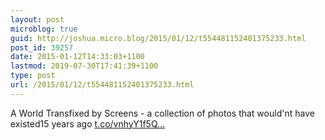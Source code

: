 ```yaml
---
layout: post
microblog: true
guid: http://joshua.micro.blog/2015/01/12/t554481152401375233.html
post_id: 39257
date: 2015-01-12T14:33:03+1100
lastmod: 2019-07-30T17:41:39+1100
type: post
url: /2015/01/12/t554481152401375233.html
---
```

A World Transfixed by Screens - a collection of photos that would'nt have existed15 years ago [t.co/vnhyY1f5Q...](http://t.co/vnhyY1f5Qz)
